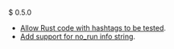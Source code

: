 $ 0.5.0

* [Allow Rust code with hashtags to be tested](https://github.com/brson/rust-skeptic/pull/2).
* [Add support for no_run info string](https://github.com/brson/rust-skeptic/pull/5).